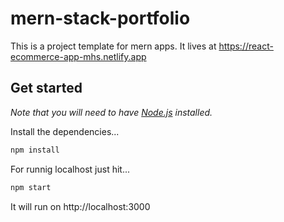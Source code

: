 # mern-stack-portfolio

This is a project template for mern apps. It lives at https://react-ecommerce-app-mhs.netlify.app

## Get started

*Note that you will need to have [Node.js](https://nodejs.org) installed.*

Install the dependencies...
```bash
npm install
```

For runnig localhost just hit...
```bash
npm start
```

It will run on http://localhost:3000